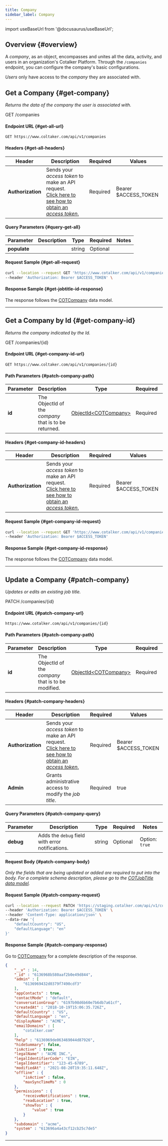 ```yaml
---
title: Company
sidebar_label: Company
---
```

import useBaseUrl from '@docusaurus/useBaseUrl';

## Overview {#overview}
A _company_, as an object, encompasses and unites all the data, activity, and users in an organization's Cotalker Platform. Through the `/companies` endpoint, you can configure the company's basic configurations.

_Users_ only have access to the _company_ they are associated with.

## Get a Company {#get-company}
_Returns the data of the company the user is associated with._

<span className="hero__subtitle"><span className="badge badge--success">GET</span> /companies</span>

#### Endpoint URL {#get-all-url}
`GET https://www.coltaker.com/api/v1/companies`

#### Headers {#get-all-headers}
Header | Description | Required | Values
--- | --- | --- | ---
**Authorization** | Sends your _access token_ to make an API request.<br/>[Click here to see how to obtain an _access token_.](/docs/documentation/api/auth#how-to) | Required | Bearer $ACCESS_TOKEN

#### Query Parameters {#query-get-all}

Parameter | Description | Type | Required | Notes
--- | --- | --- | ---- | ----
**populate** | | string | Optional |

#### Request Sample {#get-all-request}

```bash
curl --location --request GET 'https://www.cotalker.com/api/v1/companies' \
--header 'Authorization: Bearer $ACCESS_TOKEN' \
```

#### Response Sample {#get-jobtitle-id-response}
The response follows the [COTCompany](/docs/documentation/models/model_company) data model.

---

## Get a Company by Id {#get-company-id}
_Returns the company indicated by the Id._

<span className="hero__subtitle"><span className="badge badge--success">GET</span> /companies/&#123;id&#125;</span>

#### Endpoint URL {#get-company-id-url}
`GET https://www.coltaker.com/api/v1/companies/{id}`

#### Path Parameters {#patch-company-path}
Parameter | Description | Type | Required | Notes
--- | --- | --- | --- | ---
**id** | The ObjectId of the _company_ that is to be returned. | [ObjectId<COTCompany\>](/docs/documentation/models/model_company) | Required |

#### Headers {#get-company-id-headers}
Header | Description | Required | Values
--- | --- | --- | ---
**Authorization** | Sends your _access token_ to make an API request.<br/>[Click here to see how to obtain an _access token_.](/docs/documentation/api/auth#how-to) | Required | Bearer $ACCESS_TOKEN

#### Request Sample {#get-company-id-request}
```bash
curl --location --request GET 'https://www.cotalker.com/api/v1/companies/61976ce4a1f102deb014a0c3' \
--header 'Authorization: Bearer $ACCESS_TOKEN'
```

#### Response Sample {#get-company-id-response}
The response follows the [COTCompany](/docs/documentation/models/model_company) data model.

---

## Update a Company {#patch-company}
_Updates or edits an existing job title._

<span className="hero__subtitle"><span className="badge badge--warning">PATCH</span> /companies/&#123;id&#125;</span>

#### Endpoint URL {#patch-company-url}
`https://www.cotalker.com/api/v1/companies/{id}`

#### Path Parameters {#patch-company-path}
Parameter | Description | Type | Required | Notes
--- | --- | --- | --- | ---
**id** | The ObjectId of the _company_ that is to be modified. | [ObjectId<COTCompany\>](/docs/documentation/models/model_company) | Required |

#### Headers {#patch-company-headers}
Header | Description | Required | Values
--- | --- | --- | ---
**Authorization** | Sends your _access token_ to make an API request.<br/>[Click here to see how to obtain an _access token_.](/docs/documentation/api/auth#how-to) | Required | Bearer $ACCESS_TOKEN
**Admin** | Grants administrative access to modify the _job title_. | Required | true 

#### Query Parameters {#patch-company-query}
Parameter | Description | Type | Required | Notes
--- | --- | --- | --- | ---
**debug** | Adds the `debug` field with error notifications. | string | Optional | Option: `true`

#### Request Body {#patch-company-body}
_Only the fields that are being updated or added are required to put into the body. For a complete schema description, please go to the [COTJobTitle data model](/docs/documentation/models/users/model_jobtitles)._

#### Request Sample {#patch-company-request}
```bash
curl --location --request PATCH 'https://staging.cotalker.com/api/v1/companies/600ac7d8df5461626aac89c0' \
--header 'Authorization: Bearer $ACCESS_TOKEN' \
--header 'Content-Type: application/json' \
--data-raw '{
    "defaultCountry": "US",
    "defaultLanguage": "en"
}'
```

#### Response Sample {#patch-company-response}
Go to [COTCompany](/docs/documentation/models/model_company) for a complete description of the response.
```json
{
    "__v" : 14,
    "_id" : "6136968b580aaf2b0e49d844",
    "admin" : [ 
        "6136969432d0379f7490cdf3"
    ],
    "appContacts" : true,
    "contactMode" : "default",
    "conversationGroup": "6197b98d6b60e7b6db7a61cf",
    "createdAt" : "2018-10-19T15:06:35.726Z",
    "defaultCountry" : "US",
    "defaultLanguage" : "en",
    "displayName" : "ACME",
    "emailDomains" : [ 
        "cotalker.com"
    ],
    "help" : "6136969de063469044d87926",
    "hideSummary": false,
    "isActive" : true,
    "legalName" : "ACME INC.",
    "legalIdentifierCode": "EIN",
    "legalIdentifier": "123-45-6789",
    "modifiedAt" : "2021-08-20T19:35:11.648Z",
    "offline" : {
        "isActive" : false,
        "maxSyncTimeMs" : 0
    },
    "permissions" : {
        "receiveNotifications" : true,
        "readLocation" : true,
        "showTos" : {
            "value" : true
        }
    },
    "subdomain" : "acme",
    "system" : "613696a4a43cf12cb25c7de5"
}
```
---